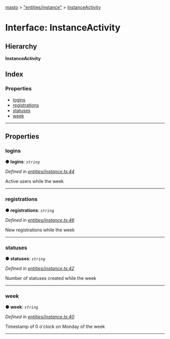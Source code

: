 [masto](../README.md) > ["entities/instance"](../modules/_entities_instance_.md) > [InstanceActivity](../interfaces/_entities_instance_.instanceactivity.md)

# Interface: InstanceActivity

## Hierarchy

**InstanceActivity**

## Index

### Properties

* [logins](_entities_instance_.instanceactivity.md#logins)
* [registrations](_entities_instance_.instanceactivity.md#registrations)
* [statuses](_entities_instance_.instanceactivity.md#statuses)
* [week](_entities_instance_.instanceactivity.md#week)

---

## Properties

<a id="logins"></a>

###  logins

**● logins**: *`string`*

*Defined in [entities/instance.ts:44](https://github.com/lagunehq/core/blob/84abcd4/src/entities/instance.ts#L44)*

Active users while the week

___
<a id="registrations"></a>

###  registrations

**● registrations**: *`string`*

*Defined in [entities/instance.ts:46](https://github.com/lagunehq/core/blob/84abcd4/src/entities/instance.ts#L46)*

New registrations while the week

___
<a id="statuses"></a>

###  statuses

**● statuses**: *`string`*

*Defined in [entities/instance.ts:42](https://github.com/lagunehq/core/blob/84abcd4/src/entities/instance.ts#L42)*

Number of statuses created while the week

___
<a id="week"></a>

###  week

**● week**: *`string`*

*Defined in [entities/instance.ts:40](https://github.com/lagunehq/core/blob/84abcd4/src/entities/instance.ts#L40)*

Timestamp of 0 o'clock on Monday of the week

___

